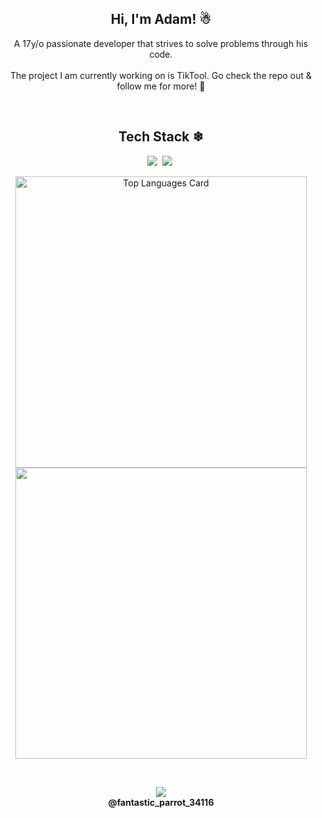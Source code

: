 <h2 align="center">Hi, I'm Adam! ☃</h2>
<div align="center">
<p>A 17y/o passionate developer that strives to solve problems through his code. <br><br>The project I am currently working on is TikTool. Go check the repo out & follow me for more! 🦾</p><br>
</div>
<h2 align="center">Tech Stack ❄</h2>
<div align="center">

<img src="https://img.shields.io/badge/Selenium-43B02A?logo=selenium&logoColor=fff?">&nbsp;
<img src="https://img.shields.io/badge/Python-3776AB?logo=python&logoColor=fff">&nbsp;
</div>

<p align="center">
  <img src="https://github-readme-stats.vercel.app/api?username=adambankz&theme=prussian&show_icons=true&hide_border=true&count_private=true?h" alt="Top Languages Card" width=466><br>
  <img src="https://github-readme-streak-stats.herokuapp.com/?user=adambankz&theme=prussian&hide_border=true" width=466><br>
</p>

<br>
<p align="center"><img src="https://img.shields.io/badge/Discord-%235865F2.svg?&logo=discord&logoColor=white"><br><b>@fantastic_parrot_34116</b></p>

